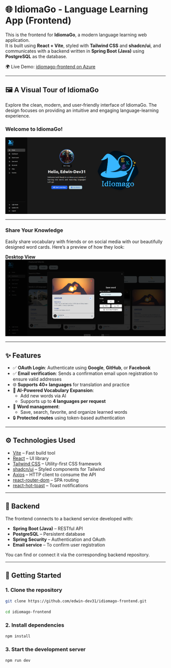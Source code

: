 # 🌐 IdiomaGo - Language Learning App (Frontend)

This is the frontend for **IdiomaGo**, a modern language learning web application.  
It is built using **React + Vite**, styled with **Tailwind CSS** and **shadcn/ui**, and communicates with a backend written in **Spring Boot (Java)** using **PostgreSQL** as the database.

🌍 Live Demo: [idiomago-frontend on Azure](https://delightful-field-0bf6cfa0f.2.azurestaticapps.net)

---

## 🖼️ A Visual Tour of IdiomaGo

Explore the clean, modern, and user-friendly interface of IdiomaGo. The design focuses on providing an intuitive and engaging language-learning experience.

### Welcome to IdiomaGo!

![IdiomaGo Home Page](public/images/home.png)

---

### Share Your Knowledge

Easily share vocabulary with friends or on social media with our beautifully designed word cards. Here’s a preview of how they look:

**Desktop View**
![Word Card Sharing - Desktop](public/images/share-card.png)

---

## ✨ Features

- ✅ **OAuth Login**: Authenticate using **Google**, **GitHub**, or **Facebook**
- ✅ **Email verification**: Sends a confirmation email upon registration to ensure valid addresses
- 🌐 **Supports 40+ languages** for translation and practice
- 🤖 **AI-Powered Vocabulary Expansion**:
  - Add new words via AI
  - Supports up to **4 languages per request**
- 🧠 **Word management**:
  - Save, search, favorite, and organize learned words
- 🔒 **Protected routes** using token-based authentication

---

## ⚙️ Technologies Used

- [Vite](https://vitejs.dev/) – Fast build tool
- [React](https://react.dev/) – UI library
- [Tailwind CSS](https://tailwindcss.com/) – Utility-first CSS framework
- [shadcn/ui](https://ui.shadcn.com/) – Styled components for Tailwind
- [Axios](https://axios-http.com/) – HTTP client to consume the API
- [react-router-dom](https://reactrouter.com/) – SPA routing
- [react-hot-toast](https://react-hot-toast.com/) – Toast notifications

---

## 🔧 Backend

The frontend connects to a backend service developed with:

- **Spring Boot (Java)** – RESTful API
- **PostgreSQL** – Persistent database
- **Spring Security** – Authentication and OAuth
- **Email service** – To confirm user registration

You can find or connect it via the corresponding backend repository.

---

## 🚀 Getting Started

### 1. Clone the repository

```bash
git clone https://github.com/edwin-dev31/idiomago-frontend.git

cd idiomago-frontend
```

### 2. Install dependencies

```bash
npm install
```

### 3. Start the development server

```bash
npm run dev
```
